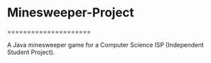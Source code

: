 # Minesweeper-Project
=====================

A Java minesweeper game for a Computer Science ISP (Independent Student Project).
